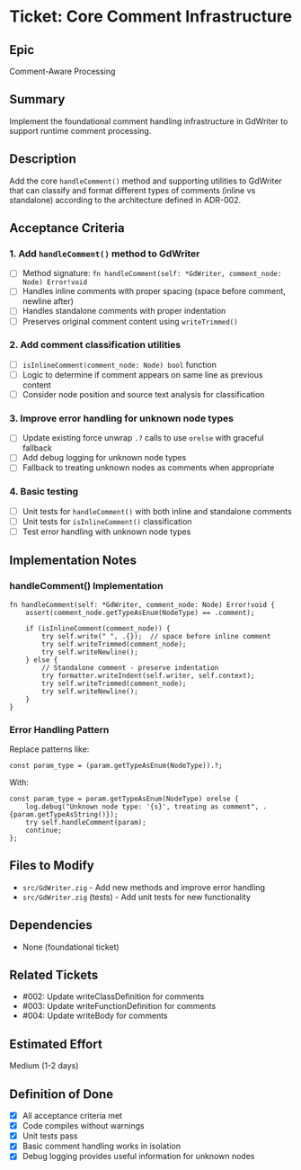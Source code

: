 # Ticket: Core Comment Infrastructure

## Epic
Comment-Aware Processing

## Summary
Implement the foundational comment handling infrastructure in GdWriter to support runtime comment processing.

## Description
Add the core `handleComment()` method and supporting utilities to GdWriter that can classify and format different types of comments (inline vs standalone) according to the architecture defined in ADR-002.

## Acceptance Criteria

### 1. Add `handleComment()` method to GdWriter
- [ ] Method signature: `fn handleComment(self: *GdWriter, comment_node: Node) Error!void`
- [ ] Handles inline comments with proper spacing (space before comment, newline after)
- [ ] Handles standalone comments with proper indentation
- [ ] Preserves original comment content using `writeTrimmed()`

### 2. Add comment classification utilities
- [ ] `isInlineComment(comment_node: Node) bool` function
- [ ] Logic to determine if comment appears on same line as previous content
- [ ] Consider node position and source text analysis for classification

### 3. Improve error handling for unknown node types
- [ ] Update existing force unwrap `.?` calls to use `orelse` with graceful fallback
- [ ] Add debug logging for unknown node types
- [ ] Fallback to treating unknown nodes as comments when appropriate

### 4. Basic testing
- [ ] Unit tests for `handleComment()` with both inline and standalone comments
- [ ] Unit tests for `isInlineComment()` classification
- [ ] Test error handling with unknown node types

## Implementation Notes

### handleComment() Implementation
```zig
fn handleComment(self: *GdWriter, comment_node: Node) Error!void {
    assert(comment_node.getTypeAsEnum(NodeType) == .comment);

    if (isInlineComment(comment_node)) {
        try self.write(" ", .{});  // space before inline comment
        try self.writeTrimmed(comment_node);
        try self.writeNewline();
    } else {
        // Standalone comment - preserve indentation
        try formatter.writeIndent(self.writer, self.context);
        try self.writeTrimmed(comment_node);
        try self.writeNewline();
    }
}
```

### Error Handling Pattern
Replace patterns like:
```zig
const param_type = (param.getTypeAsEnum(NodeType)).?;
```

With:
```zig
const param_type = param.getTypeAsEnum(NodeType) orelse {
    log.debug("Unknown node type: '{s}', treating as comment", .{param.getTypeAsString()});
    try self.handleComment(param);
    continue;
};
```

## Files to Modify
- `src/GdWriter.zig` - Add new methods and improve error handling
- `src/GdWriter.zig` (tests) - Add unit tests for new functionality

## Dependencies
- None (foundational ticket)

## Related Tickets
- #002: Update writeClassDefinition for comments
- #003: Update writeFunctionDefinition for comments
- #004: Update writeBody for comments

## Estimated Effort
Medium (1-2 days)

## Definition of Done
- [x] All acceptance criteria met
- [x] Code compiles without warnings
- [x] Unit tests pass
- [x] Basic comment handling works in isolation
- [x] Debug logging provides useful information for unknown nodes

